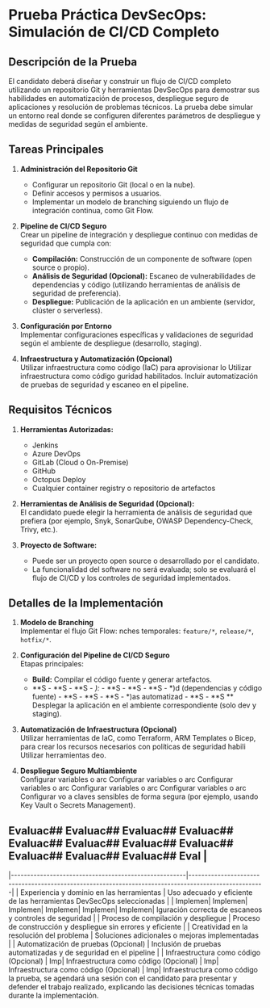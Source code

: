 # Prueba Práctica DevSecOps: Simulación de CI/CD Completo

## Descripción de la Prueba
El candidato deberá diseñar y construir un flujo de CI/CD completo utilizando un repositorio Git y herramientas DevSecOps para demostrar sus habilidades en automatización de procesos, despliegue seguro de aplicaciones y resolución de problemas técnicos. La prueba debe simular un entorno real donde se configuren diferentes parámetros de despliegue y medidas de seguridad según el ambiente.

## Tareas Principales

1. **Administración del Repositorio Git**
   - Configurar un repositorio Git (local o en la nube).
   - Definir accesos y permisos a usuarios.
   - Implementar un modelo de branching siguiendo un flujo de integración continua, como Git Flow.

2. **Pipeline de CI/CD Seguro**  
   Crear un pipeline de integración y despliegue continuo con medidas de seguridad que cumpla con:
   - **Compilación:** Construcción de un componente de software (open source o propio).
   - **Análisis de Seguridad (Opcional):** Escaneo de vulnerabilidades de dependencias y código (utilizando herramientas de análisis de seguridad de preferencia).
   - **Despliegue:** Publicación de la aplicación en un ambiente (servidor, clúster o serverless).

3. **Configuración por Entorno**  
   Implementar configuraciones específicas y validaciones de seguridad según el ambiente de despliegue (desarrollo, staging).

4. **Infraestructura y Automatización (Opcional)**  
   Utilizar infraestructura como código (IaC) para aprovisionar lo   Utilizar infraestructura como código guridad habilitados. Incluir automatización de pruebas de seguridad y escaneo en el pipeline.

## Requisitos Técnicos

1. **Herramientas Autorizadas:**
   - Jenkins
   - Azure DevOps
   - GitLab (Cloud o On-Premise)
   - GitHub
   - Octopus Deploy
   - Cualquier container registry o repositorio de artefactos

2. **Herramientas de Análisis de Seguridad (Opcional):**  
   El candidato puede elegir la herramienta de análisis de seguridad que prefiera (por ejemplo, Snyk, SonarQube, OWASP Dependency-Check, Trivy, etc.).

3. **Proyecto de Software:**
   - Puede ser un proyecto open source o desarrollado por el candidato.
   - La funcionalidad del software no será evaluada; solo se evaluará el flujo de CI/CD y los controles de seguridad implementados.

## Detalles de la Implementación

1. **Modelo de Branching**  
   Implementar el flujo Git Flow:
                                                      nches temporales: `feature/*`, `release/*`, `hotfix/*`.

2. **Configuración del Pipeline de CI/CD Seguro**  
   Etapas principales:
   - **Build:** Compilar el código fuente y generar artefactos.
   - **S   - **S   - **S   - *):*   - **S   - **S   - **S   - *)d (dependencias y código fuente)   - **S   - **S   - **S   - *)as automatizad   - **S   - **S  ** Desplegar la aplicación en el ambiente correspondiente (solo dev y staging).

3. **Automatización de Infraestructura (Opcional)**  
   Utilizar herramientas de IaC, como Terraform, ARM Templates o Bicep, para crear los recursos necesarios con políticas de seguridad habili   Utilizar herramientas deo.

4. **Despliegue Seguro Multiambiente**  
   Configurar variables o arc   Configurar variables o arc   Configurar variables o arc   Configurar variables o arc   Configurar variables o arc   Configurar vo a claves sensibles de forma segura (por ejemplo, usando Key Vault o Secrets Management).

## Evaluac## Evaluac## Evaluac## Evaluac## Evaluac## Evaluac## Evaluac## Evaluac## Evaluac## Evaluac## Evaluac## Eval                                                         |
|------------------------------------------------------|-----------------------------------------------------------------------------------------------------|
| Experiencia y dominio en las herramientas            | Uso adecuado y eficiente de las herramientas DevSecOps seleccionadas                                |
| Implemen| Implemen| Implemen| Implemen| Implemen| Implemen| Iguración correcta de escaneos y controles de seguridad                                         |
| Proceso de compilación y despliegue                  | Proceso de construcción y despliegue sin errores y eficiente                                         |
| Creatividad en la resolución del problema            | Soluciones adicionales o mejoras implementadas                                                      |
| Automatización de pruebas (Opcional)                 | Inclusión de pruebas automatizadas y de seguridad en el pipeline                                     |
| Infraestructura como código (Opcional)               | Imp| Infraestructura como código (Opcional)               | Imp| Infraestructura como código (Opcional)               | Imp| Infraestructura como código  la prueba, se agendará una sesión con el candidato para presentar y defender el trabajo realizado, explicando las decisiones técnicas tomadas durante la implementación.  
